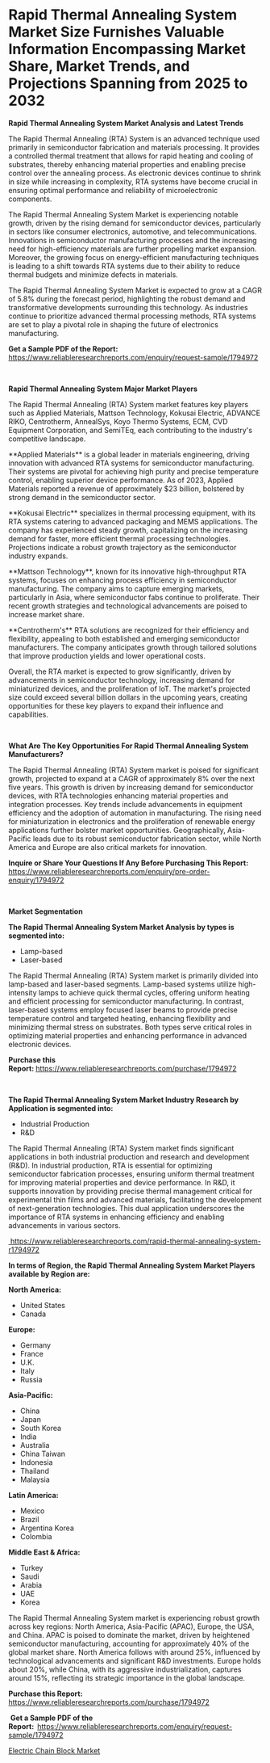 <p><h1>Rapid Thermal Annealing System Market Size Furnishes Valuable Information Encompassing Market Share, Market Trends, and Projections Spanning from 2025 to 2032</h1></p><p><strong>Rapid Thermal Annealing System Market Analysis and Latest Trends</strong></p>
<p><p>The Rapid Thermal Annealing (RTA) System is an advanced technique used primarily in semiconductor fabrication and materials processing. It provides a controlled thermal treatment that allows for rapid heating and cooling of substrates, thereby enhancing material properties and enabling precise control over the annealing process. As electronic devices continue to shrink in size while increasing in complexity, RTA systems have become crucial in ensuring optimal performance and reliability of microelectronic components.</p><p>The Rapid Thermal Annealing System Market is experiencing notable growth, driven by the rising demand for semiconductor devices, particularly in sectors like consumer electronics, automotive, and telecommunications. Innovations in semiconductor manufacturing processes and the increasing need for high-efficiency materials are further propelling market expansion. Moreover, the growing focus on energy-efficient manufacturing techniques is leading to a shift towards RTA systems due to their ability to reduce thermal budgets and minimize defects in materials.</p><p>The Rapid Thermal Annealing System Market is expected to grow at a CAGR of 5.8% during the forecast period, highlighting the robust demand and transformative developments surrounding this technology. As industries continue to prioritize advanced thermal processing methods, RTA systems are set to play a pivotal role in shaping the future of electronics manufacturing.</p></p>
<p><strong>Get a Sample PDF of the Report:&nbsp;</strong> <a href="https://www.reliableresearchreports.com/enquiry/request-sample/1794972?utm_campaign=2333&utm_medium=2&utm_source=Github&utm_content=ia&utm_term=19022025&utm_id=rapid-thermal-annealing-system">https://www.reliableresearchreports.com/enquiry/request-sample/1794972</a></p>
<p>&nbsp;</p>
<p><strong>Rapid Thermal Annealing System Major Market Players</strong></p>
<p><p>The Rapid Thermal Annealing (RTA) System market features key players such as Applied Materials, Mattson Technology, Kokusai Electric, ADVANCE RIKO, Centrotherm, AnnealSys, Koyo Thermo Systems, ECM, CVD Equipment Corporation, and SemiTEq, each contributing to the industry's competitive landscape.</p><p>**Applied Materials** is a global leader in materials engineering, driving innovation with advanced RTA systems for semiconductor manufacturing. Their systems are pivotal for achieving high purity and precise temperature control, enabling superior device performance. As of 2023, Applied Materials reported a revenue of approximately $23 billion, bolstered by strong demand in the semiconductor sector.</p><p>**Kokusai Electric** specializes in thermal processing equipment, with its RTA systems catering to advanced packaging and MEMS applications. The company has experienced steady growth, capitalizing on the increasing demand for faster, more efficient thermal processing technologies. Projections indicate a robust growth trajectory as the semiconductor industry expands.</p><p>**Mattson Technology**, known for its innovative high-throughput RTA systems, focuses on enhancing process efficiency in semiconductor manufacturing. The company aims to capture emerging markets, particularly in Asia, where semiconductor fabs continue to proliferate. Their recent growth strategies and technological advancements are poised to increase market share.</p><p>**Centrotherm's** RTA solutions are recognized for their efficiency and flexibility, appealing to both established and emerging semiconductor manufacturers. The company anticipates growth through tailored solutions that improve production yields and lower operational costs.</p><p>Overall, the RTA market is expected to grow significantly, driven by advancements in semiconductor technology, increasing demand for miniaturized devices, and the proliferation of IoT. The market's projected size could exceed several billion dollars in the upcoming years, creating opportunities for these key players to expand their influence and capabilities.</p></p>
<p>&nbsp;</p>
<p><strong>What Are The Key Opportunities For Rapid Thermal Annealing System Manufacturers?</strong></p>
<p><p>The Rapid Thermal Annealing (RTA) System market is poised for significant growth, projected to expand at a CAGR of approximately 8% over the next five years. This growth is driven by increasing demand for semiconductor devices, with RTA technologies enhancing material properties and integration processes. Key trends include advancements in equipment efficiency and the adoption of automation in manufacturing. The rising need for miniaturization in electronics and the proliferation of renewable energy applications further bolster market opportunities. Geographically, Asia-Pacific leads due to its robust semiconductor fabrication sector, while North America and Europe are also critical markets for innovation.</p></p>
<p><strong>Inquire or Share Your Questions If Any Before Purchasing This Report:</strong> <a href="https://www.reliableresearchreports.com/enquiry/pre-order-enquiry/1794972?utm_campaign=2333&utm_medium=2&utm_source=Github&utm_content=ia&utm_term=19022025&utm_id=rapid-thermal-annealing-system">https://www.reliableresearchreports.com/enquiry/pre-order-enquiry/1794972</a></p>
<p>&nbsp;</p>
<p><strong>Market Segmentation</strong></p>
<p><strong>The Rapid Thermal Annealing System Market Analysis by types is segmented into:</strong></p>
<p><ul><li>Lamp-based</li><li>Laser-based</li></ul></p>
<p><p>The Rapid Thermal Annealing (RTA) System market is primarily divided into lamp-based and laser-based segments. Lamp-based systems utilize high-intensity lamps to achieve quick thermal cycles, offering uniform heating and efficient processing for semiconductor manufacturing. In contrast, laser-based systems employ focused laser beams to provide precise temperature control and targeted heating, enhancing flexibility and minimizing thermal stress on substrates. Both types serve critical roles in optimizing material properties and enhancing performance in advanced electronic devices.</p></p>
<p><strong>Purchase this Report:&nbsp;</strong><a href="https://www.reliableresearchreports.com/purchase/1794972?utm_campaign=2333&utm_medium=2&utm_source=Github&utm_content=ia&utm_term=19022025&utm_id=rapid-thermal-annealing-system">https://www.reliableresearchreports.com/purchase/1794972</a></p>
<p>&nbsp;</p>
<p><strong>The Rapid Thermal Annealing System Market Industry Research by Application is segmented into:</strong></p>
<p><ul><li>Industrial Production</li><li>R&D</li></ul></p>
<p><p>The Rapid Thermal Annealing (RTA) System market finds significant applications in both industrial production and research and development (R&D). In industrial production, RTA is essential for optimizing semiconductor fabrication processes, ensuring uniform thermal treatment for improving material properties and device performance. In R&D, it supports innovation by providing precise thermal management critical for experimental thin films and advanced materials, facilitating the development of next-generation technologies. This dual application underscores the importance of RTA systems in enhancing efficiency and enabling advancements in various sectors.</p></p>
<p><a href="https://www.reliableresearchreports.com/rapid-thermal-annealing-system-r1794972?utm_campaign=2333&utm_medium=2&utm_source=Github&utm_content=ia&utm_term=19022025&utm_id=rapid-thermal-annealing-system">&nbsp;https://www.reliableresearchreports.com/rapid-thermal-annealing-system-r1794972</a></p>
<p><strong>In terms of Region, the Rapid Thermal Annealing System Market Players available by Region are:</strong></p>
<p>
    <p> <strong> North America: </strong>
        <ul>
            <li>United States</li>
            <li>Canada</li>
        </ul>
        </p> 
    <p> <strong> Europe: </strong>
        <ul>
            <li>Germany</li>
            <li>France</li>
            <li>U.K.</li>
            <li>Italy</li>
            <li>Russia</li>
        </ul>
        </p> 
    <p> <strong> Asia-Pacific: </strong>
        <ul>
            <li>China</li>
            <li>Japan</li>
            <li>South Korea</li>
            <li>India</li>
            <li>Australia</li>
            <li>China Taiwan</li>
            <li>Indonesia</li>
            <li>Thailand</li>
            <li>Malaysia</li>
        </ul>
        </p> 
    <p> <strong> Latin America: </strong>
        <ul>
            <li>Mexico</li>
            <li>Brazil</li>
            <li>Argentina Korea</li>
            <li>Colombia</li>
        </ul>
        </p> 
    <p> <strong> Middle East & Africa: </strong>
        <ul>
            <li>Turkey</li>
            <li>Saudi</li>
            <li>Arabia</li>
            <li>UAE</li>
            <li>Korea</li>
        </ul>
    </p>
    </p>
<p><p>The Rapid Thermal Annealing System market is experiencing robust growth across key regions: North America, Asia-Pacific (APAC), Europe, the USA, and China. APAC is poised to dominate the market, driven by heightened semiconductor manufacturing, accounting for approximately 40% of the global market share. North America follows with around 25%, influenced by technological advancements and significant R&D investments. Europe holds about 20%, while China, with its aggressive industrialization, captures around 15%, reflecting its strategic importance in the global landscape.</p></p>
<p><strong>Purchase this Report: </strong><a href="https://www.reliableresearchreports.com/purchase/1794972?utm_campaign=2333&utm_medium=2&utm_source=Github&utm_content=ia&utm_term=19022025&utm_id=rapid-thermal-annealing-system">https://www.reliableresearchreports.com/purchase/1794972</a></p>
<p>&nbsp;<strong>Get a Sample PDF of the Report:&nbsp;&nbsp;</strong><a href="https://www.reliableresearchreports.com/enquiry/request-sample/1794972?utm_campaign=2333&utm_medium=2&utm_source=Github&utm_content=ia&utm_term=19022025&utm_id=rapid-thermal-annealing-system">https://www.reliableresearchreports.com/enquiry/request-sample/1794972</a></p>
<p><strong></strong></p>
<p><p><a href="https://github.com/yankimber90yankim/Market-Research-Report-List-1/blob/main/electric-chain-block-market.md?utm_campaign=2333&utm_medium=2&utm_source=Github&utm_content=ia&utm_term=19022025&utm_id=rapid-thermal-annealing-system">Electric Chain Block Market</a></p></p>